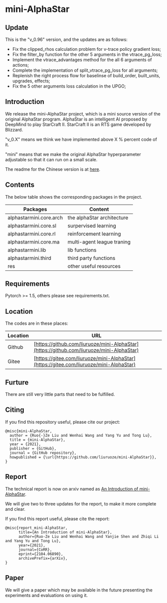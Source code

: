 # mini-AlphaStar


## Update

This is the "v_0.96" version, and the updates are as follows:

* Fix the clipped_rhos calculation problem for v-trace policy gradient loss;
* Fix the filter_by function for the other 5 arguments in the vtrace_pg_loss;
* Implement the vtrace_advantages method for the all 6 arguments of actions;
* Complete the implementation of split_vtrace_pg_loss for all arguments;
* Replenish the right process flow for baselinse of build_order, built_units, upgrades, effects;
* Fix the 5 other arguments loss calculation in the UPGO;

## Introduction

We release the mini-AlphaStar project, which is a mini source version of the original AlphaStar program. AlphaStar is an intelligent AI proposed by DeepMind to play StarCraft II. StarCraft II is an RTS game developed by Blizzard.

"v_0.X" means we think we have implemented above X % percent code of it. 

"mini" means that we make the original AlphaStar hyperparameter adjustable so that it can run on a small scale.

The readme for the Chinese version is at [here](README_CHS.MD).

## Contents

The below table shows the corresponding packages in the project.

Packages | Content
------------ | -------------
alphastarmini.core.arch | the alphaStar architecture
alphastarmini.core.sl | surpervised learning
alphastarmini.core.rl | reinforcement learning
alphastarmini.core.ma | multi-agent league traning
alphastarmini.lib | lib functions
alphastarmini.third | third party functions
res | other useful resources

## Requirements

Pytorch >= 1.5, others please see requirements.txt.

## Location

The codes are in these places:

Location | URL
------------ | -------------
Github | [https://github.com/liuruoze/mini-AlphaStar](https://github.com/liuruoze/mini-AlphaStar)
Gitee | [https://gitee.com/liuruoze/mini-AlphaStar](https://gitee.com/liuruoze/mini-AlphaStar)

## Furture

There are still very little parts that need to be fulfilled.

## Citing

If you find this repository useful, please cite our project:
```
@misc{mini-AlphaStar,
  author = {Ruo{-}Ze Liu and Wenhai Wang and Yang Yu and Tong Lu},
  title = {mini-AlphaStar},
  year = {2021},
  publisher = {GitHub},
  journal = {GitHub repository},
  howpublished = {\url{https://github.com/liuruoze/mini-AlphaStar}},
}
```

## Report

The technical report is now on arxiv named as [An Introduction of mini-AlphaStar](https://arxiv.org/abs/2104.06890).

We will give two to three updates for the report, to make it more complete and clear. 

If you find this report useful, please cite the report:
```
@misc{report_mini-AlphaStar,
      title={An Introduction of mini-AlphaStar}, 
      author={Ruo-Ze Liu and Wenhai Wang and Yanjie Shen and Zhiqi Li and Yang Yu and Tong Lu},
      year={2021},
      journal={CoRR},
      eprint={2104.06890},
      archivePrefix={arXiv},
}
```

## Paper

We will give a paper which may be available in the future presenting the experiments and evaluations on using it. 